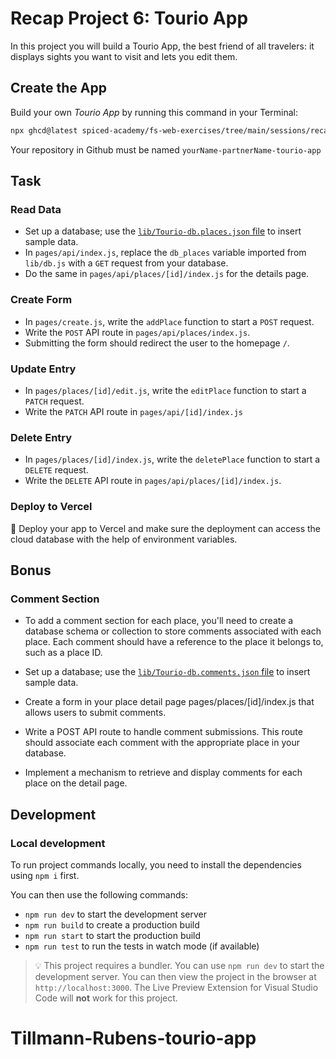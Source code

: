 # Recap Project 6: Tourio App

In this project you will build a Tourio App, the best friend of all travelers: it displays sights you want to visit and lets you edit them.

## Create the App

Build your own _Tourio App_ by running this command in your Terminal:

```bash
npx ghcd@latest spiced-academy/fs-web-exercises/tree/main/sessions/recap-project-6/tourio-app
```

Your repository in Github must be named `yourName-partnerName-tourio-app`

## Task

### Read Data

- Set up a database; use the [`lib/Tourio-db.places.json` file](lib/Tourio-db.places.json) to insert sample data.
- In `pages/api/index.js`, replace the `db_places` variable imported from `lib/db.js` with a `GET` request from your database.
- Do the same in `pages/api/places/[id]/index.js` for the details page.

### Create Form

- In `pages/create.js`, write the `addPlace` function to start a `POST` request.
- Write the `POST` API route in `pages/api/places/index.js`.
- Submitting the form should redirect the user to the homepage `/`.

### Update Entry

- In `pages/places/[id]/edit.js`, write the `editPlace` function to start a `PATCH` request.
- Write the `PATCH` API route in `pages/api/[id]/index.js`

### Delete Entry

- In `pages/places/[id]/index.js`, write the `deletePlace` function to start a `DELETE` request.
- Write the `DELETE` API route in `pages/api/places/[id]/index.js`.

### Deploy to Vercel

🚀 Deploy your app to Vercel and make sure the deployment can access the cloud database with the help of environment variables.

## Bonus

### Comment Section

- To add a comment section for each place, you'll need to create a database schema or collection to store comments associated with each place. Each comment should have a reference to the place it belongs to, such as a place ID.

- Set up a database; use the [`lib/Tourio-db.comments.json` file](lib/Tourio-db.comments.json) to insert sample data.

- Create a form in your place detail page pages/places/[id]/index.js that allows users to submit comments.

- Write a POST API route to handle comment submissions. This route should associate each comment with the appropriate place in your database.

- Implement a mechanism to retrieve and display comments for each place on the detail page.

## Development

### Local development

To run project commands locally, you need to install the dependencies using `npm i` first.

You can then use the following commands:

- `npm run dev` to start the development server
- `npm run build` to create a production build
- `npm run start` to start the production build
- `npm run test` to run the tests in watch mode (if available)

> 💡 This project requires a bundler. You can use `npm run dev` to start the development server. You can then view the project in the browser at `http://localhost:3000`. The Live Preview Extension for Visual Studio Code will **not** work for this project.
# Tillmann-Rubens-tourio-app
